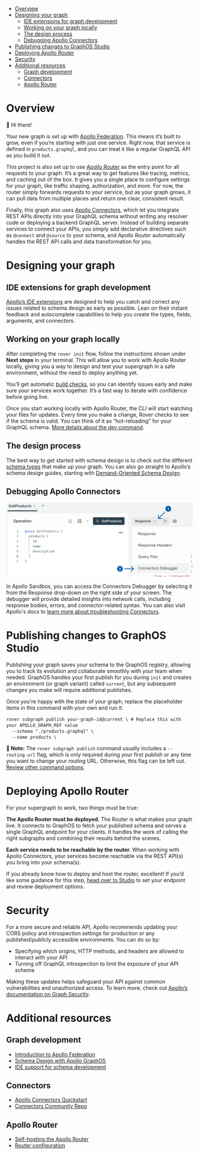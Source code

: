 
- [Overview](#overview)
- [Designing your graph](#designing-your-graph)
  - [IDE extensions for graph development](#ide-extensions-for-graph-development)
  - [Working on your graph locally](#working-on-your-graph-locally)
  - [The design process](#the-design-process)
  - [Debugging Apollo Connectors](#debugging-apollo-connectors)
- [Publishing changes to GraphOS Studio](#publishing-changes-to-graphos-studio)
- [Deploying Apollo Router](#deploying-apollo-router)
- [Security](#security)
- [Additional resources](#additional-resources)
  - [Graph development](#graph-development)
  - [Connectors](#connectors)
  - [Apollo Router](#apollo-router)


# Overview

👋 Hi there!

Your new graph is set up with [Apollo Federation](https://www.apollographql.com/docs/graphos/schema-design/federated-schemas/federation). This means it’s built to grow, even if you’re starting with just one service. Right now, that service is defined in `products.graphql`, and you can treat it like a regular GraphQL API as you build it out.

This project is also set up to use [Apollo Router](https://www.apollographql.com/docs/graphos/routing) as the entry point for all requests to your graph. It’s a great way to get features like tracing, metrics, and caching out of the box. It gives you a single place to configure settings for your graph, like traffic shaping, authorization, and more. For now, the router simply forwards requests to your service, but as your graph grows, it can pull data from multiple places and return one clear, consistent result.

Finally, this graph also uses [Apollo Connectors](https://www.apollographql.com/docs/graphos/connectors), which let you integrate REST APIs directly into your GraphQL schema without writing any resolver code or deploying a backend GraphQL server. Instead of building separate services to connect your APIs, you simply add declarative directives such as `@connect` and `@source` to your schema, and Apollo Router automatically handles the REST API calls and data transformation for you.

# Designing your graph

## IDE extensions for graph development

[Apollo’s IDE extensions](https://www.apollographql.com/docs/ide-support) are designed to help you catch and correct any issues related to schema design as early as possible. Lean on their instant feedback and autocomplete capabilities to help you create the types, fields, arguments, and connectors.

## Working on your graph locally

After completing the `rover init` flow, follow the instructions shown under **Next steps** in your terminal. This will allow you to work with Apollo Router locally, giving you a way to design and test your supergraph in a safe environment, without the need to deploy anything yet.

You’ll get automatic [build checks](https://www.apollographql.com/docs/graphos/platform/schema-management/checks#build-checks-1), so you can identify issues early and make sure your services work together. It’s a fast way to iterate with confidence before going live.

Once you start working locally with Apollo Router, the CLI will start watching your files for updates. Every time you make a change, Rover checks to see if the schema is valid. You can think of it as “hot-reloading” for your GraphQL schema. [More details about the dev command](https://www.apollographql.com/docs/rover/commands/dev).

## The design process

The best way to get started with schema design is to check out the different [schema types](https://www.apollographql.com/docs/graphos/schema-design) that make up your graph. You can also go straight to Apollo’s schema design guides, starting with [Demand-Oriented Schema Design](https://www.apollographql.com/docs/graphos/schema-design/guides/demand-oriented-schema-design).

## Debugging Apollo Connectors

![A screenshot of the Connectors debugger in Apollo Sandbox](connectors_debugger.png)

In Apollo Sandbox, you can access the Connectors Debugger by selecting it from the Response drop-down on the right side of your screen. The debugger will provide detailed insights into network calls, including response bodies, errors, and connector-related syntax. You can also visit Apollo's docs to [learn more about troubleshooting Connectors](https://www.apollographql.com/docs/graphos/schema-design/connectors/troubleshooting#return-debug-info-in-graphql-responses).

# Publishing changes to GraphOS Studio

Publishing your graph saves your schema to the GraphOS registry, allowing you to track its evolution and collaborate smoothly with your team when needed. GraphOS handles your first publish for you during `init` and creates an environment (or graph variant) called `current`, but any subsequent changes you make will require additional publishes.

Once you're happy with the state of your graph, replace the placeholder items in this command with your own and run it:

```
rover subgraph publish your-graph-id@current \ # Replace this with your APOLLO_GRAPH_REF value
  --schema "./products.graphql" \
  --name products \
```

**📓 Note:** The `rover subgraph publish` command usually includes a `--routing-url` flag, which is only required during your first publish or any time you want to change your routing URL. Otherwise, this flag can be left out. [Review other command options](https://www.apollographql.com/docs/rover/commands/subgraphs#publishing-a-subgraph-schema-to-graphos).

# Deploying Apollo Router

For your supergraph to work, two things must be true:

**The Apollo Router must be deployed.** The Router is what makes your graph live. It connects to GraphOS to fetch your published schema and serves a single GraphQL endpoint for your clients. It handles the work of calling the right subgraphs and combining their results behind the scenes.

**Each service needs to be reachable by the router.** When working with Apollo Connectors, your services become reachable via the REST API(s) you bring into your schema(s).

If you already know how to deploy and host the router, excellent! If you’d like some guidance for this step, [head over to Studio](https://studio.apollographql.com/) to set your endpoint and review deployment options.

# Security

For a more secure and reliable API, Apollo recommends updating your CORS policy and introspection settings for production or any published/publicly accessible environments. You can do so by:

- Specifying which origins, HTTP methods, and headers are allowed to interact with your API
- Turning off GraphQL introspection to limit the exposure of your API schema

Making these updates helps safeguard your API against common vulnerabilities and unauthorized access. To learn more, check out [Apollo’s documentation on Graph Security](https://www.apollographql.com/docs/graphos/platform/security/overview).

# Additional resources

## Graph development
- [Introduction to Apollo Federation](https://www.apollographql.com/docs/graphos/schema-design/federated-schemas/federation)
- [Schema Design with Apollo GraphOS](https://www.apollographql.com/docs/graphos/schema-design)
- [IDE support for schema development](https://www.apollographql.com/docs/graphos/schema-design/ide-support)

## Connectors
- [Apollo Connectors Quickstart](https://www.apollographql.com/docs/graphos/connectors/getting-started)
- [Connectors Community Repo](https://github.com/apollographql/connectors-community)

## Apollo Router
- [Self-hosting the Apollo Router](https://www.apollographql.com/docs/graphos/routing/self-hosted)
- [Router configuration](https://www.apollographql.com/docs/graphos/routing/configuration)
